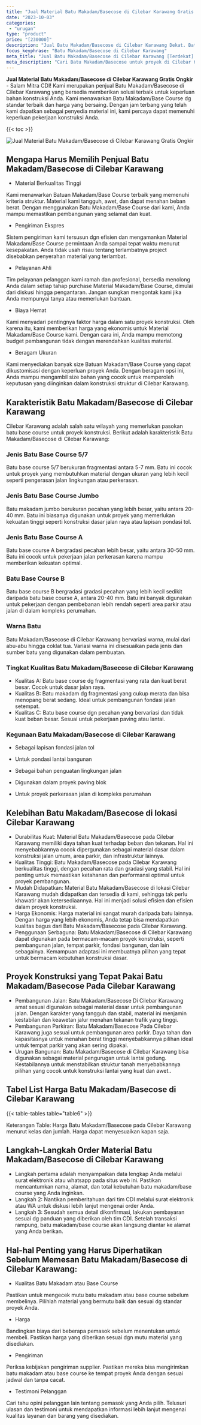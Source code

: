 ```yaml
---
title: "Jual Material Batu Makadam/Basecose di Cilebar Karawang Gratis Ongkir"
date: "2023-10-03"
categories:
 - "urugan"
type: "product"
price: "[230000]"
description: "Jual Batu Makadam/Basecose di Cilebar Karawang Dekat. Batu Makadam/Basecose ini sering dipakai dalam proyek konstruksi sebagai bahan pondasi yang kuat dan awet. Kontak kami untuk mendapatkan informasi lebih lanjut."
focus_keyphrase: "Batu Makadam/Basecose di Cilebar Karawang"
meta_title: "Jual Batu Makadam/Basecose di Cilebar Karawang [Terdekat] - CDI"
meta_description: "Cari Batu Makadam/Basecose untuk proyek di Cilebar Karawang? Kami menawarkan Batu Makadam/Basecose berkualitas untuk bahan pondasi. Raih penawaran terbaik sekarang."
---
```


**Jual Material Batu Makadam/Basecose di Cilebar Karawang Gratis Ongkir** - Salam Mitra CDI! Kami merupakan penjual Batu Makadam/Basecose di Cilebar Karawang yang bersedia memberikan solusi terbaik untuk keperluan bahan konstruksi Anda. Kami menawarkan Batu Makadam/Base Course dg standar terbaik dan harga yang bersaing. Dengan jam terbang yang telah kami dapatkan sebagai penyedia material ini, kami percaya dapat memenuhi keperluan pekerjaan konstruksi Anda.

{{< toc >}}

![Jual Material Batu Makadam/Basecose di Cilebar Karawang Gratis Ongkir](/images/urugan/batu-makadam-basecose-46.jpg)

## Mengapa Harus Memilih Penjual Batu Makadam/Basecose di Cilebar Karawang

*   Material Berkualitas Tinggi

Kami menawarkan Batuan Makadam/Base Course terbaik yang memenuhi kriteria struktur. Material kami tangguh, awet, dan dapat menahan beban berat. Dengan menggunakan Batu Makadam/Base Course dari kami, Anda mampu memastikan pembangunan yang selamat dan kuat.
*   Pengiriman Ekspres

Sistem pengiriman kami tersusun dgn efisien dan mengamankan Material Makadam/Base Course permintaan Anda sampai tepat waktu menurut kesepakatan. Anda tidak usah risau tentang terlambatnya project disebabkan penyerahan material yang terlambat.
*   Pelayanan Ahli

Tim pelayanan pelanggan kami ramah dan profesional, bersedia menolong Anda dalam setiap tahap purchase Material Makadam/Base Course, dimulai dari diskusi hingga pengantaran. Jangan sungkan mengontak kami jika Anda mempunyai tanya atau memerlukan bantuan.
*   Biaya Hemat

Kami menyadari pentingnya faktor harga dalam satu proyek konstruksi. Oleh karena itu, kami memberikan harga yang ekonomis untuk Material Makadam/Base Course kami. Dengan cara ini, Anda mampu memotong budget pembangunan tidak dengan merendahkan kualitas material.
*   Beragam Ukuran

Kami menyediakan banyak size Batuan Makadam/Base Course yang dapat dikustomisasi dengan keperluan proyek Anda. Dengan beragam opsi ini, Anda mampu mengambil size bahan yang cocok untuk memperoleh keputusan yang diinginkan dalam konstruksi struktur di Cilebar Karawang.

## Karakteristik Batu Makadam/Basecose di Cilebar Karawang

Cilebar Karawang adalah salah satu wilayah yang memerlukan pasokan batu base course untuk proyek konstruksi. Berikut adalah karakteristik Batu Makadam/Basecose di Cilebar Karawang:

### Jenis Batu Base Course 5/7

Batu base course 5/7 berukuran fragmentasi antara 5-7 mm. Batu ini cocok untuk proyek yang membutuhkan material dengan ukuran yang lebih kecil seperti pengerasan jalan lingkungan atau perkerasan.

### Jenis Batu Base Course Jumbo

Batu makadam jumbo berukuran pecahan yang lebih besar, yaitu antara 20-40 mm. Batu ini biasanya digunakan untuk proyek yang memerlukan kekuatan tinggi seperti konstruksi dasar jalan raya atau lapisan pondasi tol.

### Jenis Batu Base Course A

Batu base course A bergradasi pecahan lebih besar, yaitu antara 30-50 mm. Batu ini cocok untuk pekerjaan jalan perkerasan karena mampu memberikan kekuatan optimal.

### Batu Base Course B

Batu base course B bergradasi gradasi pecahan yang lebih kecil sedikit daripada batu base course A, antara 20-40 mm. Batu ini banyak digunakan untuk pekerjaan dengan pembebanan lebih rendah seperti area parkir atau jalan di dalam kompleks perumahan.

### Warna Batu

Batu Makadam/Basecose di Cilebar Karawang bervariasi warna, mulai dari abu-abu hingga coklat tua. Variasi warna ini disesuaikan pada jenis dan sumber batu yang digunakan dalam pembuatan.

### Tingkat Kualitas Batu Makadam/Basecose di Cilebar Karawang

*   Kualitas A: Batu base course dg fragmentasi yang rata dan kuat berat besar. Cocok untuk dasar jalan raya.
*   Kualitas B: Batu makadam dg fragmentasi yang cukup merata dan bisa menopang berat sedang. Ideal untuk pembangunan fondasi jalan setempat.
*   Kualitas C: Batu base course dgn pecahan yang bervariasi dan tidak kuat beban besar. Sesuai untuk pekerjaan paving atau lantai.

### Kegunaan Batu Makadam/Basecose di Cilebar Karawang

*   Sebagai lapisan fondasi jalan tol

*   Untuk pondasi lantai bangunan

*   Sebagai bahan penguatan lingkungan jalan

*   Digunakan dalam proyek paving blok

*   Untuk proyek perkerasan jalan di kompleks perumahan

## Kelebihan Batu Makadam/Basecose di lokasi Cilebar Karawang

*   Durabilitas Kuat: Material Batu Makadam/Basecose pada Cilebar Karawang memiliki daya tahan kuat terhadap beban dan tekanan. Hal ini menyebabkannya cocok dipergunakan sebagai material dasar dalam konstruksi jalan umum, area parkir, dan infrastruktur lainnya.
*   Kualitas Tinggi: Batu Makadam/Basecose pada Cilebar Karawang berkualitas tinggi, dengan pecahan rata dan gradasi yang stabil. Hal ini penting untuk memastikan ketahanan dan performansi optimal untuk proyek pembangunan.
*   Mudah Didapatkan: Material Batu Makadam/Basecose di lokasi Cilebar Karawang mudah didapatkan dan tersedia di kami, sehingga tak perlu khawatir akan ketersediaannya. Hal ini menjadi solusi efisien dan efisien dalam proyek konstruksi.
*   Harga Ekonomis: Harga material ini sangat murah daripada batu lainnya. Dengan harga yang lebih ekonomis, Anda tetap bisa mendapatkan kualitas bagus dari Batu Makadam/Basecose pada Cilebar Karawang.
*   Penggunaan Serbaguna: Batu Makadam/Basecose di Cilebar Karawang dapat digunakan pada bermacam-macam proyek konstruksi, seperti pembangunan jalan, tempat parkir, fondasi bangunan, dan lain sebagainya. Kemampuan adaptasi ini membuatnya pilihan yang tepat untuk bermacam kebutuhan konstruksi dasar.

## Proyek Konstruksi yang Tepat Pakai Batu Makadam/Basecose Pada Cilebar Karawang

*   Pembangunan Jalan: Batu Makadam/Basecose Di Cilebar Karawang amat sesuai digunakan sebagai material dasar untuk pembangunan jalan. Dengan karakter yang tangguh dan stabil, material ini menjamin kestabilan dan keawetan jalur menahan tekanan trafik yang tinggi.
*   Pembangunan Parkiran: Batu Makadam/Basecose Pada Cilebar Karawang juga sesuai untuk pembangunan area parkir. Daya tahan dan kapasitasnya untuk menahan berat tinggi menyebabkannya pilihan ideal untuk tempat parkir yang akan sering dipakai.
*   Urugan Bangunan: Batu Makadam/Basecose di Cilebar Karawang bisa digunakan sebagai material pengurugan untuk lantai gedung. Kestabilannya untuk menstabilkan struktur tanah menyebabkannya pilihan yang cocok untuk konstruksi lantai yang kuat dan awet..

## Tabel List Harga Batu Makadam/Basecose di Cilebar Karawang

{{< table-tables table="table6" >}}

Keterangan Table: Harga Batu Makadam/Basecose pada Cilebar Karawang menurut kelas dan jumlah. Harga dapat menyesuaikan kapan saja.

## Langkah-Langkah Order Material Batu Makadam/Basecose di Cilebar Karawang

*   Langkah pertama adalah menyampaikan data lengkap Anda melalui surat elektronik atau whatsapp pada situs web ini. Pastikan mencantumkan nama, alamat, dan total kebutuhan batu makadam/base course yang Anda inginkan.
*   Langkah 2: Nantikan pemberitahuan dari tim CDI melalui surat elektronik atau WA untuk diskusi lebih lanjut mengenai order Anda.
*   Langkah 3: Sesudah semua detail dikonfirmasi, lakukan pembayaran sesuai dg panduan yang diberikan oleh tim CDI. Setelah transaksi rampung, batu makadam/base course akan langsung diantar ke alamat yang Anda berikan.
## Hal-hal Penting yang Harus Diperhatikan Sebelum Memesan Batu Makadam/Basecose di Cilebar Karawang:

*   Kualitas Batu Makadam atau Base Course

Pastikan untuk mengecek mutu batu makadam atau base course sebelum membelinya. Pilihlah material yang bermutu baik dan sesuai dg standar proyek Anda.
*   Harga

Bandingkan biaya dari beberapa pemasok sebelum menentukan untuk membeli. Pastikan harga yang diberikan sesuai dgn mutu material yang disediakan.
*   Pengiriman

Periksa kebijakan pengiriman supplier. Pastikan mereka bisa mengirimkan batu makadam atau base course ke tempat proyek Anda dengan sesuai jadwal dan tanpa cacat.
*   Testimoni Pelanggan

Cari tahu opini pelanggan lain tentang pemasok yang Anda pilih. Telusuri ulasan dan testimoni untuk mendapatkan informasi lebih lanjut mengenai kualitas layanan dan barang yang disediakan.